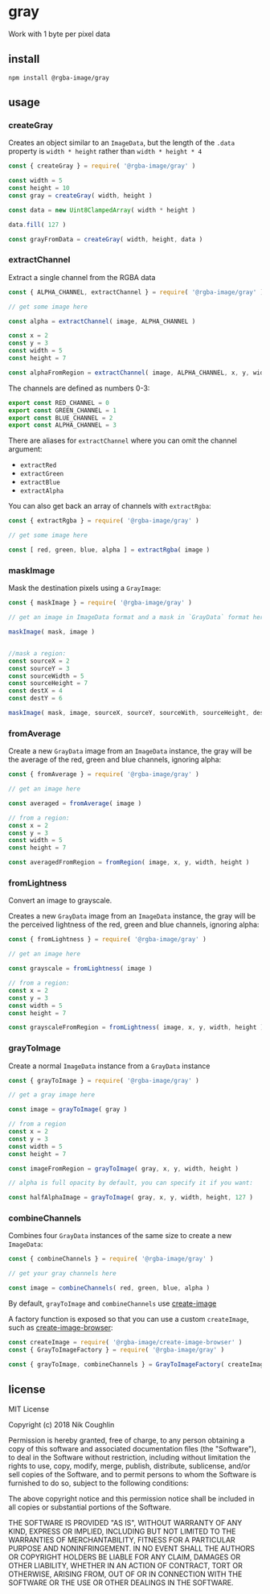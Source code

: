 # gray

Work with 1 byte per pixel data

## install

`npm install @rgba-image/gray`

## usage

### createGray

Creates an object similar to an `ImageData`, but the length of the `.data`
property is `width * height` rather than `width * height * 4`

```js
const { createGray } = require( '@rgba-image/gray' )

const width = 5
const height = 10
const gray = createGray( width, height )

const data = new Uint8ClampedArray( width * height )

data.fill( 127 )

const grayFromData = createGray( width, height, data )
```

### extractChannel

Extract a single channel from the RGBA data

```js
const { ALPHA_CHANNEL, extractChannel } = require( '@rgba-image/gray' )

// get some image here

const alpha = extractChannel( image, ALPHA_CHANNEL )

const x = 2
const y = 3
const width = 5
const height = 7

const alphaFromRegion = extractChannel( image, ALPHA_CHANNEL, x, y, width, height )
```

The channels are defined as numbers 0-3:

```js
export const RED_CHANNEL = 0
export const GREEN_CHANNEL = 1
export const BLUE_CHANNEL = 2
export const ALPHA_CHANNEL = 3
```

There are aliases for `extractChannel` where you can omit the channel argument:

- `extractRed`
- `extractGreen`
- `extractBlue`
- `extractAlpha`

You can also get back an array of channels with `extractRgba`:

```js
const { extractRgba } = require( '@rgba-image/gray' )

// get some image here

const [ red, green, blue, alpha ] = extractRgba( image )
```

### maskImage

Mask the destination pixels using a `GrayImage`:

```js
const { maskImage } = require( '@rgba-image/gray' )

// get an image in ImageData format and a mask in `GrayData` format here

maskImage( mask, image )


//mask a region:
const sourceX = 2
const sourceY = 3
const sourceWidth = 5
const sourceHeight = 7
const destX = 4
const destY = 6

maskImage( mask, image, sourceX, sourceY, sourceWith, sourceHeight, destX, destY )
```

### fromAverage

Create a new `GrayData` image from an `ImageData` instance, the gray will be
the average of the red, green and blue channels, ignoring alpha:

```js
const { fromAverage } = require( '@rgba-image/gray' )

// get an image here

const averaged = fromAverage( image )

// from a region:
const x = 2
const y = 3
const width = 5
const height = 7

const averagedFromRegion = fromRegion( image, x, y, width, height )
```

### fromLightness

Convert an image to grayscale.

Creates a new `GrayData` image from an `ImageData` instance, the gray will be
the perceived lightness of the red, green and blue channels, ignoring alpha:

```js
const { fromLightness } = require( '@rgba-image/gray' )

// get an image here

const grayscale = fromLightness( image )

// from a region:
const x = 2
const y = 3
const width = 5
const height = 7

const grayscaleFromRegion = fromLightness( image, x, y, width, height )
```

### grayToImage

Create a normal `ImageData` instance from a `GrayData` instance

```js
const { grayToImage } = require( '@rgba-image/gray' )

// get a gray image here

const image = grayToImage( gray )

// from a region
const x = 2
const y = 3
const width = 5
const height = 7

const imageFromRegion = grayToImage( gray, x, y, width, height )

// alpha is full opacity by default, you can specify it if you want:

const halfAlphaImage = grayToImage( gray, x, y, width, height, 127 )
```

### combineChannels

Combines four `GrayData` instances of the same size to create a new `ImageData`:

```js
const { combineChannels } = require( '@rgba-image/gray' )

// get your gray channels here

const image = combineChannels( red, green, blue, alpha )
```

By default, `grayToImage` and `combineChannels` use
[create-image](https://github.com/rgba-image/create-image)

A factory function is exposed so that you can use a custom `createImage`, such
as [create-image-browser](https://github.com/rgba-image/create-image-browser):

```js
const createImage = require( '@rgba-image/create-image-browser' )
const { GrayToImageFactory } = require( '@rgba-image/gray' )

const { grayToImage, combineChannels } = GrayToImageFactory( createImage )
```

## license

MIT License

Copyright (c) 2018 Nik Coughlin

Permission is hereby granted, free of charge, to any person obtaining a copy
of this software and associated documentation files (the "Software"), to deal
in the Software without restriction, including without limitation the rights
to use, copy, modify, merge, publish, distribute, sublicense, and/or sell
copies of the Software, and to permit persons to whom the Software is
furnished to do so, subject to the following conditions:

The above copyright notice and this permission notice shall be included in all
copies or substantial portions of the Software.

THE SOFTWARE IS PROVIDED "AS IS", WITHOUT WARRANTY OF ANY KIND, EXPRESS OR
IMPLIED, INCLUDING BUT NOT LIMITED TO THE WARRANTIES OF MERCHANTABILITY,
FITNESS FOR A PARTICULAR PURPOSE AND NONINFRINGEMENT. IN NO EVENT SHALL THE
AUTHORS OR COPYRIGHT HOLDERS BE LIABLE FOR ANY CLAIM, DAMAGES OR OTHER
LIABILITY, WHETHER IN AN ACTION OF CONTRACT, TORT OR OTHERWISE, ARISING FROM,
OUT OF OR IN CONNECTION WITH THE SOFTWARE OR THE USE OR OTHER DEALINGS IN THE
SOFTWARE.
